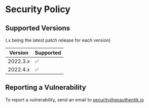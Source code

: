# Security Policy

## Supported Versions

(.x being the latest patch release for each version)

| Version    | Supported          |
| ---------- | ------------------ |
| 2022.3.x   | :white_check_mark: |
| 2022.4.x   | :white_check_mark: |

## Reporting a Vulnerability

To report a vulnerability, send an email to [security@goauthentik.io](mailto:security@goauthentik.io)
